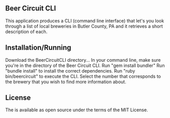 Beer Circuit CLI
----------------
This application produces a CLI (command line interface) that let's you look through a list of local breweries in Butler County, PA and it retrieves a short description of each.

Installation/Running
--------------------
Download the BeerCircuitCLI directory...
In your command line, make sure you're in the directory of the Beer Circuit CLI.
Run "gem install bundler"
Run "bundle install" to install the correct dependencies.
Run "ruby bin/beercircuit" to execute the CLI.
Select the number that corresponds to the brewery that you wish to find more information about.

License
-------
The is available as open source under the terms of the MIT License.